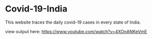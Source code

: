 # Covid-19-India
This website traces the daily covid-19 cases in every state of India.

view output here: https://www.youtube.com/watch?v=4XOnANKeVmE
